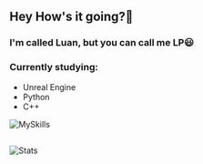 ## Hey How's it going?🚀
### I'm called Luan, but you can call me LP😃

### Currently studying:
- Unreal Engine
- Python
- C++

![MySkills](https://skillicons.dev/icons?i=python,flask,cpp,unreal)

##
  <img src="https://github-readme-stats.vercel.app/api?username=LPesposito&show_icons=true&theme=merko" alt="Stats" />

